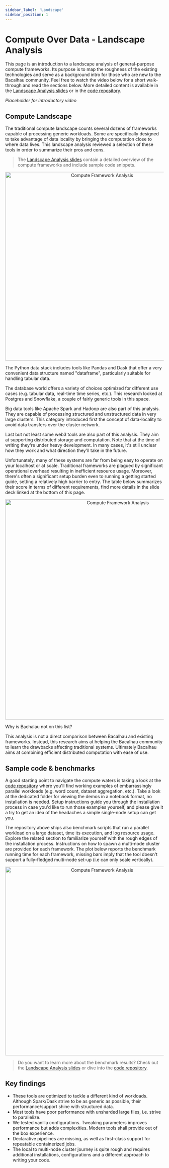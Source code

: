 ```yaml
---
sidebar_label: 'Landscape'
sidebar_position: 1
---
```


# Compute Over Data - Landscape Analysis

This page is an introduction to a landscape analysis of general-purpose compute frameworks.
Its purpose is to map the roughness of the existing technologies and serve as a background intro for those who are new to the Bacalhau community.
Feel free to watch the video below for a short walk-through and read the sections below. 
More detailed content is available in the [Landscape Analysis slides](https://docs.google.com/presentation/d/1wOh-ASGshgc1Ivkoyaz9zGpVGTxX9LDMZQB4-eXOBP4/edit?usp=sharing) or in the [code repository](https://github.com/winderai/bacalhau-landscape-analysis-benchmarks).

*Placeholder for introductory video*



## Compute Landscape

The traditional compute landscape counts several dozens of frameworks capable of processing generic workloads.
Some are specifically designed to take advantage of data locality by bringing the computation close to where data lives.
This landscape analysis reviewed a selection of these tools in order to summarize their pros and cons.

> The [Landscape Analysis slides](https://docs.google.com/presentation/d/1wOh-ASGshgc1Ivkoyaz9zGpVGTxX9LDMZQB4-eXOBP4/edit?usp=sharing) contain a detailed overview of the compute frameworks and include sample code snippets. 


<p align="center">
<img src="/img/landscape.png" alt="Compute Framework Analysis" width="600" />
</p>

The Python data stack includes tools like Pandas and Dask that offer a very convenient data structure named "dataframe", particularly suitable for handling tabular data.

The database world offers a variety of choices optimized for different use cases (e.g. tabular data, real-time time series, etc.).
This research looked at Postgres and Snowflake, a couple of fairly generic tools in this space.

Big data tools like Apache Spark and Hadoop are also part of this analysis.
They are capable of processing structured and unstructured data in very large clusters.
This category introduced first the concept of data-locality to avoid data transfers over the cluster network.

Last but not least some web3 tools are also part of this analysis.
They aim at supporting distributed storage and computation. 
Note that at the time of writing they're under heavy development. 
In many cases, it's still unclear how they work and what direction they'll take in the future.

Unfortunately, many of these systems are far from being easy to operate on your localhost or at scale.
Traditional frameworks are plagued by significant operational overhead resulting in inefficient resource usage.
Moreover, there's often a significant setup burden even to running a getting started guide, setting a relatively high barrier to entry.
The table below summarizes their score in terms of different requirements, find more details in the slide deck linked at the bottom of this page.

<p align="center">
<img src="/img/landscape-table.png" alt="Compute Framework Analysis" width="700" />
</p>

Why is Bachalau not on this list?

This analysis is not a direct comparison between Bacalhau and existing frameworks.
Instead, this research aims at helping the Bacalhau community to learn the drawbacks affecting traditional systems.
Ultimately Bacalhau aims at combining efficient distributed computation with ease of use.



## Sample code & benchmarks

A good starting point to navigate the compute waters is taking a look at the [code repository](https://github.com/winderai/bacalhau-landscape-analysis-benchmarks) where you'll find working examples of embarrassingly parallel workloads (e.g. word count, dataset aggregation, etc.).
Take a look at the dedicated folder for viewing the demos in a notebook format, no installation is needed. 
Setup instructions guide you through the installation process in case you'd like to run those examples yourself, and please give it a try to get an idea of the headaches a simple single-node setup can get you.

The repository above ships also benchmark scripts that run a parallel workload on a large dataset, time its execution, and log resource usage. 
Explore the related section to familiarize yourself with the rough edges of the installation process.
Instructions on how to spawn a multi-node cluster are provided for each framework.
The plot below reports the benchmark running time for each framework, missing bars imply that the tool doesn't support a fully-fledged multi-node set-up (i.e can only scale vertically).

<p align="center">
<img src="/img/landscape-benchmarks.png" alt="Compute Framework Analysis" width="600" />
</p>

> Do you want to learn more about the benchmark results? 
Check out the [Landscape Analysis slides](https://docs.google.com/presentation/d/1wOh-ASGshgc1Ivkoyaz9zGpVGTxX9LDMZQB4-eXOBP4/edit?usp=sharing) or dive into the [code repository](https://github.com/winderai/bacalhau-landscape-analysis-benchmarks).


## Key findings

* These tools are optimized to tackle a different kind of workloads. Although Spark/Dask strive to be as generic as possible, their performance/support shine with structured data.
* Most tools have poor performance with unsharded large files, i.e. strive to parallelize.
* We tested vanilla configurations. Tweaking parameters improves performance but adds complexities. Modern tools shall provide out of the box experience. 
* Declarative pipelines are missing, as well as first-class support for repeatable containerized jobs.
* The local to multi-node cluster journey is quite rough and requires additional installations, configurations and a different approach to writing your code.